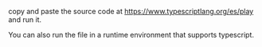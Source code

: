 copy and paste the source code at https://www.typescriptlang.org/es/play and run it.

You can also run the file in a runtime environment that supports typescript.
